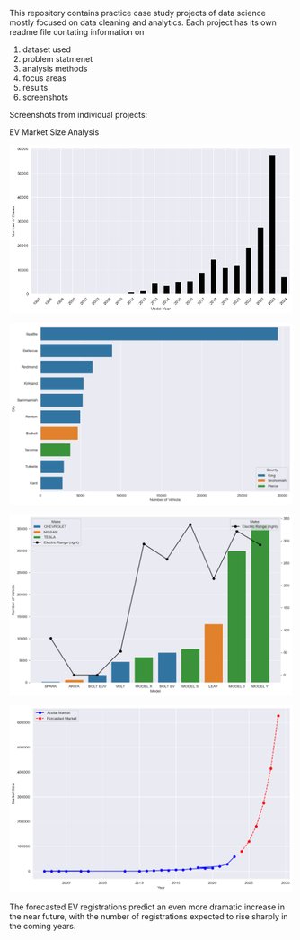 This repository contains practice case study projects of data science mostly focused on data cleaning and analytics.
Each project has its own readme file contating information on
1. dataset used
2. problem statmenet
3. analysis methods
4. focus areas
5. results
6. screenshots

Screenshots from individual projects: 

EV Market Size Analysis

![Annual Growth Rate](outputs/CaseStudy(EV)/growth_rate.png)

![Growth Rate by City/Country](outputs/CaseStudy(EV)/city_country_destribution.png)

![Range of top EVs](outputs/CaseStudy(EV)/model_range_destribution.png)


![Market Size](outputs/CaseStudy(EV)/growth_trend_prediction.png)

The forecasted EV registrations predict an even more dramatic increase in the near future, with the number of registrations expected to rise sharply in the coming years.
